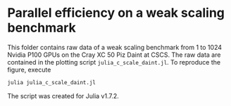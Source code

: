 # Parallel efficiency on a weak scaling benchmark

This folder contains raw data of a weak scaling benchmark from 1 to 1024
Nvidia P100 GPUs on the Cray XC 50 Piz Daint at CSCS. The raw data are
contained in the plotting script `julia_c_scale_daint.jl`. To reproduce
the figure, execute
```bash
julia julia_c_scale_daint.jl
```

The script was created for Julia v1.7.2.
